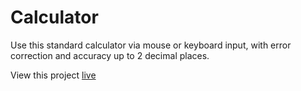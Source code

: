 # Calculator

Use this standard calculator via mouse or keyboard input, with error correction and accuracy up to 2 decimal places. 

View this project [live](https://mlylim.github.io/calculator/)
